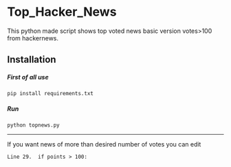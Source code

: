 # Top_Hacker_News

This python made script shows top voted news basic version votes>100 from hackernews.

## Installation
##### First of all use

`pip install requirements.txt`

##### Run

`python topnews.py`

***

If you want news of more than desired number of votes you can edit

`Line 29.  if points > 100:`
